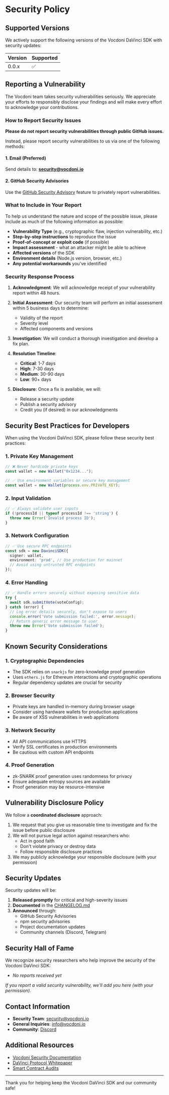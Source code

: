 # Security Policy

## Supported Versions

We actively support the following versions of the Vocdoni DaVinci SDK with security updates:

| Version | Supported          |
| ------- | ------------------ |
| 0.0.x   | :white_check_mark: |

## Reporting a Vulnerability

The Vocdoni team takes security vulnerabilities seriously. We appreciate your efforts to responsibly disclose your findings and will make every effort to acknowledge your contributions.

### How to Report Security Issues

**Please do not report security vulnerabilities through public GitHub issues.**

Instead, please report security vulnerabilities to us via one of the following methods:

#### 1. Email (Preferred)
Send details to: **security@vocdoni.io**

#### 2. GitHub Security Advisories
Use the [GitHub Security Advisory](https://github.com/vocdoni/davinci-sdk/security/advisories/new) feature to privately report vulnerabilities.

### What to Include in Your Report

To help us understand the nature and scope of the possible issue, please include as much of the following information as possible:

- **Vulnerability Type** (e.g., cryptographic flaw, injection vulnerability, etc.)
- **Step-by-step instructions** to reproduce the issue
- **Proof-of-concept or exploit code** (if possible)
- **Impact assessment** - what an attacker might be able to achieve
- **Affected versions** of the SDK
- **Environment details** (Node.js version, browser, etc.)
- **Any potential workarounds** you've identified

### Security Response Process

1. **Acknowledgment**: We will acknowledge receipt of your vulnerability report within 48 hours.

2. **Initial Assessment**: Our security team will perform an initial assessment within 5 business days to determine:
   - Validity of the report
   - Severity level
   - Affected components and versions

3. **Investigation**: We will conduct a thorough investigation and develop a fix plan.

4. **Resolution Timeline**:
   - **Critical**: 1-7 days
   - **High**: 7-30 days
   - **Medium**: 30-90 days
   - **Low**: 90+ days

5. **Disclosure**: Once a fix is available, we will:
   - Release a security update
   - Publish a security advisory
   - Credit you (if desired) in our acknowledgments

## Security Best Practices for Developers

When using the Vocdoni DaVinci SDK, please follow these security best practices:

### 1. Private Key Management
```typescript
// ❌ Never hardcode private keys
const wallet = new Wallet("0x1234..."); 

// ✅ Use environment variables or secure key management
const wallet = new Wallet(process.env.PRIVATE_KEY);
```

### 2. Input Validation
```typescript
// ✅ Always validate user inputs
if (!processId || typeof processId !== 'string') {
  throw new Error('Invalid process ID');
}
```

### 3. Network Configuration
```typescript
// ✅ Use secure RPC endpoints
const sdk = new DavinciSDK({
  signer: wallet,
  environment: 'prod', // Use production for mainnet
  // Avoid using untrusted RPC endpoints
});
```

### 4. Error Handling
```typescript
// ✅ Handle errors securely without exposing sensitive data
try {
  await sdk.submitVote(voteConfig);
} catch (error) {
  // Log error details securely, don't expose to users
  console.error('Vote submission failed:', error.message);
  // Return generic error message to user
  throw new Error('Vote submission failed');
}
```

## Known Security Considerations

### 1. Cryptographic Dependencies
- The SDK relies on `snarkjs` for zero-knowledge proof generation
- Uses `ethers.js` for Ethereum interactions and cryptographic operations
- Regular dependency updates are crucial for security

### 2. Browser Security
- Private keys are handled in-memory during browser usage
- Consider using hardware wallets for production applications
- Be aware of XSS vulnerabilities in web applications

### 3. Network Security
- All API communications use HTTPS
- Verify SSL certificates in production environments
- Be cautious with custom API endpoints

### 4. Proof Generation
- zk-SNARK proof generation uses randomness for privacy
- Ensure adequate entropy sources are available
- Proof generation may be resource-intensive

## Vulnerability Disclosure Policy

We follow a **coordinated disclosure** approach:

1. We request that you give us reasonable time to investigate and fix the issue before public disclosure
2. We will not pursue legal action against researchers who:
   - Act in good faith
   - Don't violate privacy or destroy data
   - Follow responsible disclosure practices
3. We may publicly acknowledge your responsible disclosure (with your permission)

## Security Updates

Security updates will be:

1. **Released promptly** for critical and high-severity issues
2. **Documented** in the [CHANGELOG.md](CHANGELOG.md)
3. **Announced** through:
   - GitHub Security Advisories
   - npm security advisories
   - Project documentation updates
   - Community channels (Discord, Telegram)

## Security Hall of Fame

We recognize security researchers who help improve the security of the Vocdoni DaVinci SDK:

- *No reports received yet*

*If you report a valid security vulnerability, we'll add you here (with your permission).*

## Contact Information

- **Security Team**: security@vocdoni.io
- **General Inquiries**: info@vocdoni.io
- **Community**: [Discord](https://chat.vocdoni.io)

## Additional Resources

- [Vocdoni Security Documentation](https://docs.vocdoni.io/security)
- [DaVinci Protocol Whitepaper](https://whitepaper.vocdoni.io)
- [Smart Contract Audits](https://github.com/vocdoni/davinci-contracts/tree/main/audits)

---

Thank you for helping keep the Vocdoni DaVinci SDK and our community safe!
